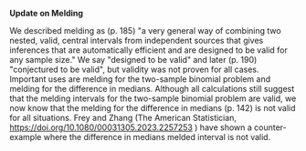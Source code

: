 **Update on Melding**

We described melding as (p. 185) "a very general way of combining two nested, valid, central intervals from independent sources 
that gives inferences that are automatically efficient and are designed to be valid for any sample size." We say "designed to be 
valid" and later (p. 190) "conjectured to be valid", but validity was not proven for all cases. Important uses are melding for the two-sample binomial 
problem  and  melding for the difference in medians. Although all calculations still suggest that the melding intervals for the 
two-sample  binomial problem are valid, we now know that the melding for the difference in medians (p. 142) is not valid for all 
situations. Frey and Zhang (The American Statistician, https://doi.org/10.1080/00031305.2023.2257253 ) have shown a counter-example 
where the difference in medians melded interval is not valid.
